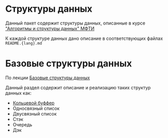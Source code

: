 # Структуры данных
Данный пакет содержит структуры данных, описанные в курсе 
["Алгоритмы и структуры данных" МФТИ](https://www.youtube.com/watch?v=n4zJONeXVjo&list=PLys0IdlMg6XdnzwqoY6ofC2ETIlKQIsN-)

К каждой структуре данных дано описание в соответствующих файлах `README.{lang}.md`


# Базовые структуры данных
По лекции [Базовые структуры данных](https://www.youtube.com/watch?v=n4zJONeXVjo&list=PLys0IdlMg6XdnzwqoY6ofC2ETIlKQIsN-)

Данный раздел содержит описание и реализацию таких структур данных как:
* [Кольцевой буффер](./lib/ring-buffer/README.ru.md)
* Односвязный список
* Двусвязный список
* Стэк
* Очередь
* Дэк
